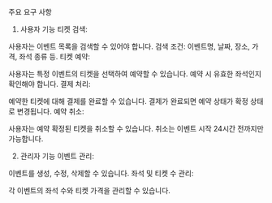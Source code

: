 주요 요구 사항
1. 사용자 기능
티켓 검색:

사용자는 이벤트 목록을 검색할 수 있어야 합니다.
검색 조건: 이벤트명, 날짜, 장소, 가격, 좌석 종류 등.
티켓 예약:

사용자는 특정 이벤트의 티켓을 선택하여 예약할 수 있습니다.
예약 시 유효한 좌석인지 확인해야 합니다.
결제 처리:

예약한 티켓에 대해 결제를 완료할 수 있습니다.
결제가 완료되면 예약 상태가 확정 상태로 변경됩니다.
예약 취소:

사용자는 예약 확정된 티켓을 취소할 수 있습니다.
취소는 이벤트 시작 24시간 전까지만 가능합니다.

2. 관리자 기능
이벤트 관리:

이벤트를 생성, 수정, 삭제할 수 있습니다.
좌석 및 티켓 수 관리:

각 이벤트의 좌석 수와 티켓 가격을 관리할 수 있습니다.
